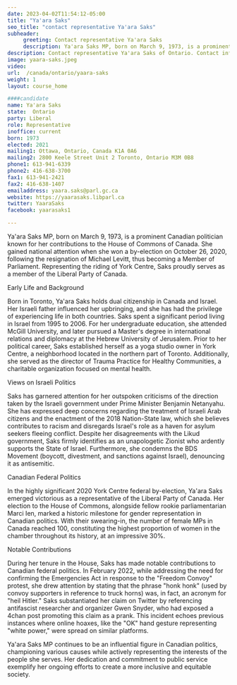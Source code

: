 ```yaml
---
date: 2023-04-02T11:54:12-05:00
title: "Ya'ara Saks"
seo_title: "contact representative Ya'ara Saks"
subheader:
     greeting: Contact representative Ya'ara Saks
     description: Ya'ara Saks MP, born on March 9, 1973, is a prominent Canadian politician known for her contributions to the House of Commons of Canada.
description: Contact representative Ya'ara Saks of Ontario. Contact information for Ya'ara Saks includes email address, phone number, and mailing address.
image: yaara-saks.jpeg
video:
url:  /canada/ontario/yaara-saks
weight: 1
layout: course_home

####candidate
name: Ya'ara Saks
state:	Ontario
party: Liberal
role: Representative
inoffice: current
born: 1973
elected: 2021
mailing1: Ottawa, Ontario, Canada K1A 0A6
mailing2: 2800 Keele Street Unit 2 Toronto, Ontario M3M 0B8
phone1: 613-941-6339
phone2: 416-638-3700
fax1: 613-941-2421
fax2: 416-638-1407
emailaddress: yaara.saks@parl.gc.ca
website: https://yaarasaks.libparl.ca
twitter: YaaraSaks
facebook: yaarasaks1

---
```


Ya'ara Saks MP, born on March 9, 1973, is a prominent Canadian politician known for her contributions to the House of Commons of Canada. She gained national attention when she won a by-election on October 26, 2020, following the resignation of Michael Levitt, thus becoming a Member of Parliament. Representing the riding of York Centre, Saks proudly serves as a member of the Liberal Party of Canada.

Early Life and Background

Born in Toronto, Ya'ara Saks holds dual citizenship in Canada and Israel. Her Israeli father influenced her upbringing, and she has had the privilege of experiencing life in both countries. Saks spent a significant period living in Israel from 1995 to 2006. For her undergraduate education, she attended McGill University, and later pursued a Master's degree in international relations and diplomacy at the Hebrew University of Jerusalem. Prior to her political career, Saks established herself as a yoga studio owner in York Centre, a neighborhood located in the northern part of Toronto. Additionally, she served as the director of Trauma Practice for Healthy Communities, a charitable organization focused on mental health.

Views on Israeli Politics

Saks has garnered attention for her outspoken criticisms of the direction taken by the Israeli government under Prime Minister Benjamin Netanyahu. She has expressed deep concerns regarding the treatment of Israeli Arab citizens and the enactment of the 2018 Nation-State law, which she believes contributes to racism and disregards Israel's role as a haven for asylum seekers fleeing conflict. Despite her disagreements with the Likud government, Saks firmly identifies as an unapologetic Zionist who ardently supports the State of Israel. Furthermore, she condemns the BDS Movement (boycott, divestment, and sanctions against Israel), denouncing it as antisemitic.

Canadian Federal Politics

In the highly significant 2020 York Centre federal by-election, Ya'ara Saks emerged victorious as a representative of the Liberal Party of Canada. Her election to the House of Commons, alongside fellow rookie parliamentarian Marci Ien, marked a historic milestone for gender representation in Canadian politics. With their swearing-in, the number of female MPs in Canada reached 100, constituting the highest proportion of women in the chamber throughout its history, at an impressive 30%.

Notable Contributions

During her tenure in the House, Saks has made notable contributions to Canadian federal politics. In February 2022, while addressing the need for confirming the Emergencies Act in response to the "Freedom Convoy" protest, she drew attention by stating that the phrase "honk honk" (used by convoy supporters in reference to truck horns) was, in fact, an acronym for "heil Hitler." Saks substantiated her claim on Twitter by referencing antifascist researcher and organizer Gwen Snyder, who had exposed a 4chan post promoting this claim as a prank. This incident echoes previous instances where online hoaxes, like the "OK" hand gesture representing "white power," were spread on similar platforms.

Ya'ara Saks MP continues to be an influential figure in Canadian politics, championing various causes while actively representing the interests of the people she serves. Her dedication and commitment to public service exemplify her ongoing efforts to create a more inclusive and equitable society.
